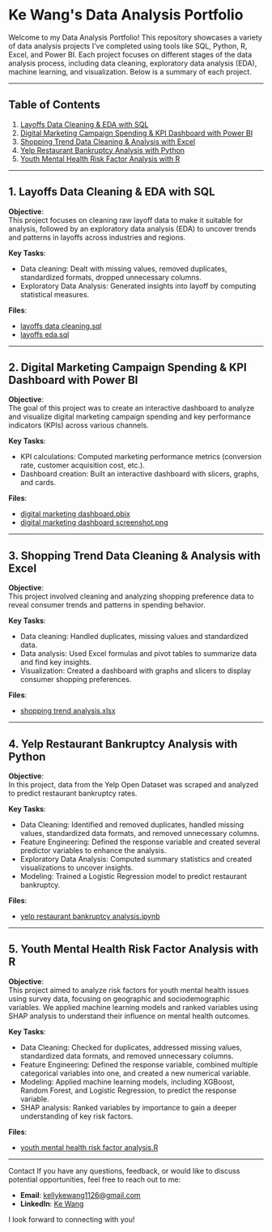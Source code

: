 # Ke Wang's Data Analysis Portfolio

Welcome to my Data Analysis Portfolio! This repository showcases a variety of data analysis projects I've completed using tools like SQL, Python, R, Excel, and Power BI. Each project focuses on different stages of the data analysis process, including data cleaning, exploratory data analysis (EDA), machine learning, and visualization. Below is a summary of each project.

---

## Table of Contents

1. [Layoffs Data Cleaning & EDA with SQL](#1-layoffs-data-cleaning--eda-with-sql)
2. [Digital Marketing Campaign Spending & KPI Dashboard with Power BI](#digital-marketing-campaign-spending--kpi-dashboard-with-power-bi)
3. [Shopping Trend Data Cleaning & Analysis with Excel](#shopping-trend-data-cleaning--analysis-with-excel)
4. [Yelp Restaurant Bankruptcy Analysis with Python](#yelp-restaurant-bankruptcy-analysis-with-python)
5. [Youth Mental Health Risk Factor Analysis with R](#youth-mental-health-risk-factor-analysis-with-r)

---

## 1. Layoffs Data Cleaning & EDA with SQL

**Objective**:  
This project focuses on cleaning raw layoff data to make it suitable for analysis, followed by an exploratory data analysis (EDA) to uncover trends and patterns in layoffs across industries and regions.

**Key Tasks**:
- Data cleaning: Dealt with missing values, removed duplicates, standardized formats, dropped unnecessary columns.
- Exploratory Data Analysis: Generated insights into layoff by computing statistical measures.

**Files**:
- [layoffs data cleaning.sql](https://github.com/KellyWang1126/kewang_portfolio/blob/main/layoffs%20data%20cleaning.sql)
- [layoffs eda.sql](https://github.com/KellyWang1126/kewang_portfolio/blob/main/layoffs%20eda.sql)

---

## 2. Digital Marketing Campaign Spending & KPI Dashboard with Power BI

**Objective**:  
The goal of this project was to create an interactive dashboard to analyze and visualize digital marketing campaign spending and key performance indicators (KPIs) across various channels.

**Key Tasks**:
- KPI calculations: Computed marketing performance metrics (conversion rate, customer acquisition cost, etc.).
- Dashboard creation: Built an interactive dashboard with slicers, graphs, and cards.

**Files**:
- [digital marketing dashboard.pbix](https://github.com/KellyWang1126/kewang_portfolio/blob/main/digital%20marketing%20dashboard.pbix)
- [digital marketing dashboard screenshot.png](https://github.com/KellyWang1126/kewang_portfolio/blob/main/digital%20marketing%20dashboard%20screenshot.png)

---

## 3. Shopping Trend Data Cleaning & Analysis with Excel

**Objective**:  
This project involved cleaning and analyzing shopping preference data to reveal consumer trends and patterns in spending behavior.

**Key Tasks**:
- Data cleaning: Handled duplicates, missing values and standardized data.
- Data analysis: Used Excel formulas and pivot tables to summarize data and find key insights.
- Visualization: Created a dashboard with graphs and slicers to display consumer shopping preferences.

**Files**:
- [shopping trend analysis.xlsx](https://github.com/KellyWang1126/kewang_portfolio/blob/main/shopping%20trend%20analysis.xlsx)

---

## 4. Yelp Restaurant Bankruptcy Analysis with Python

**Objective**:  
In this project, data from the Yelp Open Dataset was scraped and analyzed to predict restaurant bankruptcy rates. 

**Key Tasks**:
- Data Cleaning: Identified and removed duplicates, handled missing values, standardized data formats, and removed unnecessary columns.
- Feature Engineering: Defined the response variable and created several predictor variables to enhance the analysis.
- Exploratory Data Analysis: Computed summary statistics and created visualizations to uncover insights.
- Modeling: Trained a Logistic Regression model to predict restaurant bankruptcy.

**Files**:
- [yelp restaurant bankruptcy analysis.ipynb](https://github.com/KellyWang1126/kewang_portfolio/blob/main/yelp%20restaurant%20bankruptcy%20analysis.ipynb)

---

## 5. Youth Mental Health Risk Factor Analysis with R

**Objective**:  
This project aimed to analyze risk factors for youth mental health issues using survey data, focusing on geographic and sociodemographic variables. We applied machine learning models and ranked variables using SHAP analysis to understand their influence on mental health outcomes.

**Key Tasks**:
- Data Cleaning: Checked for duplicates, addressed missing values, standardized data formats, and removed unnecessary columns.
- Feature Engineering: Defined the response variable, combined multiple categorical variables into one, and created a new numerical variable.
- Modeling: Applied machine learning models, including XGBoost, Random Forest, and Logistic Regression, to predict the response variable.
- SHAP analysis: Ranked variables by importance to gain a deeper understanding of key risk factors.
  
**Files**:
- [youth mental health risk factor analysis.R](https://github.com/KellyWang1126/kewang_portfolio/blob/main/youth%20mental%20health%20risk%20factor%20analysis.R)

---

Contact
If you have any questions, feedback, or would like to discuss potential opportunities, feel free to reach out to me:

- **Email**: [kellykewang1126@gmail.com](mailto:kellykewang1126@gmail.com)
- **LinkedIn**: [Ke Wang](www.linkedin.com/in/kellykewang1126)

I look forward to connecting with you!
